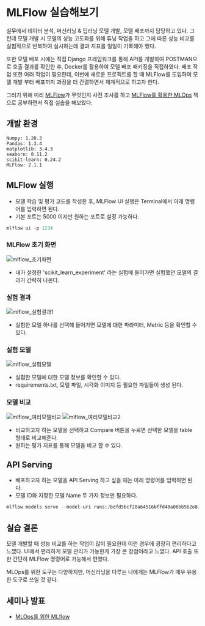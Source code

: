 # MLFlow 실습해보기

실무에서 데이터 분석, 머신러닝 & 딥러닝 모델 개발, 모델 배포까지 담당하고 있다. 그런데 모델 개발 시 모델의 성능 고도화를 위해 튜닝 작업을 하고 그에 따른 성능 비교를 실험적으로 반복하여 실시하는데 결과 지표를 일일이 기록해야 했다.

또한 모델 배포 시에는 직접 Django 프레임워크를 통해 API를 개발하여 POSTMAN으로 호출 결과를 확인한 후, Docker를 활용하여 모델 배포 패키징을 직접하였다. 배포 작업 또한 여러 작업이 필요한데, 이번에 새로운 프로젝트를 할 때 MLFlow를 도입하여 모델 개발 부터 배포까지 과정을 더 간결하면서 체계적으로 하고자 한다.

그러기 위해 미리 [MLFlow](https://github.com/jaeyeongs/research-develpoment/tree/main/ML/MLflow)가 무엇인지 사전 조사를 하고 [MLFlow를 활용한 MLOps](http://www.yes24.com/Product/Goods/106709982) 책으로 공부하면서 직접 실습을 해보았다. 

## 개발 환경

```
Numpy: 1.20.3
Pandas: 1.3.4
matplotlib: 3.4.3
seaborn: 0.11.2
scikit-learn: 0.24.2
MLFlow: 2.1.1
```

## MLFlow 실행

- 모델 학습 및 평가 코드를 작성한 후, MLFlow UI 실행은 Terminal에서 아래 명령어를 입력하면 된다.
- 기본 포트는 5000 이지만 원하는 포트로 설정 가능하다.

```python
mlflow ui -p 1234
```

### MLFlow 초기 화면

![mlflow_초기화면](https://user-images.githubusercontent.com/87981867/213847576-73198fe2-b97d-4c9c-9081-a1aaceb38ed8.png)

- 내가 설정한 'scikit_learn_experiment' 라는 실험에 들어가면 실험했던 모델의 결과가 간략히 나온다.

### 실험 결과

![mlflow_실험결과1](https://user-images.githubusercontent.com/87981867/213847702-cd9d12ea-b633-41c5-a0ea-2691330f98e5.png)

- 실험한 모델 하나를 선택해 들어가면 모델에 대한 파라미터, Metric 등을 확인할 수 있다.

### 실험 모델

![mlflow_실험모델](https://user-images.githubusercontent.com/87981867/213847758-24a08bcd-a672-41f2-a79d-893169d4f63b.png)

- 실험한 모델에 대한 모델 정보를 확인할 수 있다.
- requirements.txt, 모델 파일, 시각화 이미지 등 필요한 파일들이 생성 된다.

### 모델 비교

![mlflow_여러모델비교](https://user-images.githubusercontent.com/87981867/213847844-6dc45bad-3e1e-45ee-8c7f-611d46751b97.png)
![mlflow_여러모델비교2](https://user-images.githubusercontent.com/87981867/213847853-066be9b8-ddb6-4be5-a657-ddba9d77d6ed.png)

- 비교하고자 하는 모델을 선택하고 Compare 버튼을 누르면 선택한 모델을 table 형태로 비교해준다.
- 원하는 평가 지표를 통해 모델을 비교 할 수 있다.

## API Serving

- 배포하고자 하는 모델을 API Serving 하고 싶을 때는 아래 명령어를 입력하면 된다.
- 모델 ID와 지정한 모델 Name 두 가지 정보만 필요하다.

```python
mlflow models serve --model-uri runs:/bdfd5bcf28a64516bffd40a06bb5b2e8/log_reg_model -p 1235
```

## 실습 결론

모델 개발할 때 성능 비교를 하는 작업이 많이 필요한데 이런 경우에 굉장히 편리하다고 느꼈다. UI에서 편리하게 모델 관리가 가능한게 가장 큰 장점이라고 느꼈다. API 호출 또한 간단히 MLFlow 명령어로 가능해서 편했다.

MLOps를 위한 도구는 다양하지만, 머신러닝을 다루는 나에게는 MLFlow가 매우 유용한 도구로 쓰일 것 같다.

## 세미나 발표
- [MLOps를 위한 MLflow](https://github.com/jaeyeongs/mlflow_example/blob/main/seminar/MLOps%EB%A5%BC%20%EC%9C%84%ED%95%9C%20MLflow_%EC%8B%A0%EC%9E%AC%EC%98%81_230425.pdf)
